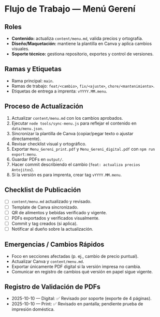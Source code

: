 # Flujo de Trabajo — Menú Gerení

## Roles
- **Contenido:** actualiza `content/menu.md`, valida precios y ortografía.
- **Diseño/Maquetación:** mantiene la plantilla en Canva y aplica cambios visuales.
- **Soporte técnico:** gestiona repositorio, exportes y control de versiones.

## Ramas y Etiquetas
- Rama principal: `main`.
- Ramas de trabajo: `feat/<cambio>`, `fix/<ajuste>`, `chore/<mantenimiento>`.
- Etiquetas de entrega a imprenta: `vYYYY.MM.menu`.

## Proceso de Actualización
1. Actualizar `content/menu.md` con los cambios aprobados.
2. Ejecutar `node tools/sync-menu.js` para reflejar el contenido en `data/menu.json`.
3. Sincronizar la plantilla de Canva (copiar/pegar texto o ajustar directamente).
4. Revisar checklist visual y ortográfico.
5. Exportar `Menu_Gereni_print.pdf` y `Menu_Gereni_digital.pdf` con `npm run export:menu`.
6. Guardar PDFs en `output/`.
7. Hacer commit describiendo el cambio (`feat: actualiza precios Antojitos`).
8. Si la versión es para imprenta, crear tag `vYYYY.MM.menu`.

## Checklist de Publicación
- [ ] `content/menu.md` actualizado y revisado.
- [ ] Template de Canva sincronizado.
- [ ] QR de alimentos y bebidas verificado y vigente.
- [ ] PDFs exportados y verificados visualmente.
- [ ] Commit y tag creados (si aplica).
- [ ] Notificar al dueño sobre la actualización.

## Emergencias / Cambios Rápidos
- Foco en secciones afectadas (p. ej., cambio de precio puntual).
- Actualizar Canva y `content/menu.md`.
- Exportar únicamente PDF digital si la versión impresa no cambia.
- Comunicar en registro de cambios qué versión en papel sigue vigente.

## Registro de Validación de PDFs
- 2025-10-10 — Digital: ✅ Revisado por soporte (exporte de 4 páginas).
- 2025-10-10 — Print: ✅ Revisado en pantalla; pendiente prueba de impresión doméstica.
